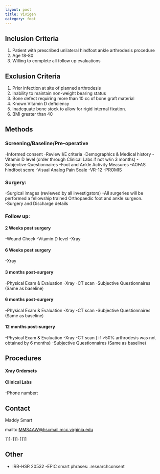 ```yaml
---
layout: post
title: Vivigen
category: foot
---
```


## Inclusion Criteria

1.  Patient with prescribed unilateral hindfoot ankle arthrodesis procedure
2.	Age 18-80
3.	Willing to complete all follow up evaluations


## Exclusion Criteria

1.	Prior infection at site of planned arthrodesis
2.	Inability to maintain non-weight bearing status 
3.	Bone defect requiring more than 10 cc of bone graft material
4.	Known Vitamin D deficiency
5.	Inadequate bone stock to allow for rigid internal fixation.
6.	BMI greater than 40

## Methods

###	Screening/Baseline/Pre-operative
-Informed consent
-Review I/E criteria
-Demographics & Medical history
-Vitamin D level (order through Clinical Labs if not w/in 3 months)
-Subjective Questionnaires
-Foot and Ankle Activity Measures
-AOFAS hindfoot score
-Visual Analog Pain Scale
-VR-12
-PROMIS

### Surgery: 
-Surgical images (reviewed by all investigators)
-All surgeries will be performed a fellowship trained Orthopaedic foot and ankle surgeon.  
-Surgery and Discharge details

### Follow up: 
#### 2 Weeks post surgery
-Wound Check
-Vitamin D level 
-Xray 

#### 6 Weeks post surgery
-Xray

#### 3 months post-surgery
-Physical Exam & Evaluation
-Xray
-CT scan
-Subjective Questionnaires (Same as baseline)

#### 6 months post-surgery
-Physical Exam & Evaluation
-Xray
-CT scan
-Subjective Questionnaires (Same as baseline)

#### 12 months post-surgery
-Physical Exam & Evaluation
-Xray
-CT scan ( if >50% arthrodesis was not obtained by 6 months)
-Subjective Questionnaires (Same as baseline)


## Procedures

#### Xray Ordersets

#### Clinical Labs
-Phone number:  

## Contact

Maddy Smart

mailto:MMS4AW@hscmail.mcc.virginia.edu

111-111-1111

## Other

- IRB-HSR 20532
-EPIC smart phrases: .researchconsent
